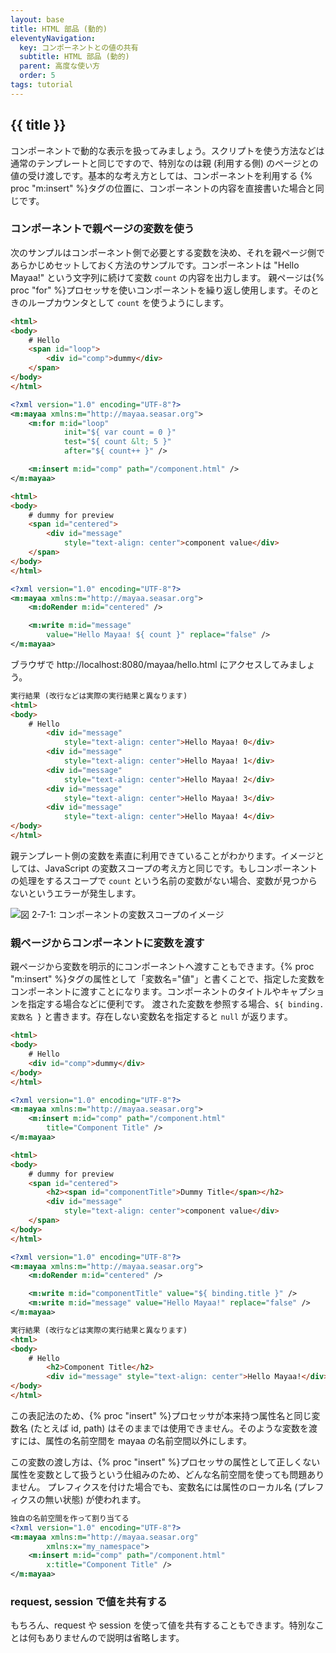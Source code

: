 ```yaml
---
layout: base
title: HTML 部品 (動的)
eleventyNavigation:
  key: コンポーネントとの値の共有
  subtitle: HTML 部品 (動的)
  parent: 高度な使い方
  order: 5
tags: tutorial
---
```


## {{ title }}

コンポーネントで動的な表示を扱ってみましょう。スクリプトを使う方法などは通常のテンプレートと同じですので、特別なのは親 (利用する側) のページとの値の受け渡しです。基本的な考え方としては、コンポーネントを利用する {% proc "m:insert" %}タグの位置に、コンポーネントの内容を直接書いた場合と同じです。


### コンポーネントで親ページの変数を使う

次のサンプルはコンポーネント側で必要とする変数を決め、それを親ページ側であらかじめセットしておく方法のサンプルです。コンポーネントは "Hello Mayaa!" という文字列に続けて変数 `count` の内容を出力します。
親ページは{% proc "for" %}プロセッサを使いコンポーネントを繰り返し使用します。そのときのループカウンタとして `count` を使うようにします。

```html {data-filename=hello.html}
<html>
<body>
    # Hello
    <span id="loop">
        <div id="comp">dummy</div>
    </span>
</body>
</html>
```
```xml {data-filename=hello.mayaa}
<?xml version="1.0" encoding="UTF-8"?>
<m:mayaa xmlns:m="http://mayaa.seasar.org">
    <m:for m:id="loop"
            init="${ var count = 0 }"
            test="${ count &lt; 5 }"
            after="${ count++ }" />

    <m:insert m:id="comp" path="/component.html" />
</m:mayaa>
```

```html {data-filename=component.html}
<html>
<body>
    # dummy for preview
    <span id="centered">
        <div id="message"
            style="text-align: center">component value</div>
    </span>
</body>
</html>
```
```xml {data-filename=component.mayaa}
<?xml version="1.0" encoding="UTF-8"?>
<m:mayaa xmlns:m="http://mayaa.seasar.org">
    <m:doRender m:id="centered" />

    <m:write m:id="message"
        value="Hello Mayaa! ${ count }" replace="false" />
</m:mayaa>
```

ブラウザで http://localhost:8080/mayaa/hello.html にアクセスしてみましょう。

```html
実行結果 (改行などは実際の実行結果と異なります)
<html>
<body>
    # Hello
        <div id="message"
            style="text-align: center">Hello Mayaa! 0</div>
        <div id="message"
            style="text-align: center">Hello Mayaa! 1</div>
        <div id="message"
            style="text-align: center">Hello Mayaa! 2</div>
        <div id="message"
            style="text-align: center">Hello Mayaa! 3</div>
        <div id="message"
            style="text-align: center">Hello Mayaa! 4</div>
</body>
</html>
```

親テンプレート側の変数を素直に利用できていることがわかります。イメージとしては、JavaScript の変数スコープの考え方と同じです。もしコンポーネントの処理をするスコープで `count` という名前の変数がない場合、変数が見つからないというエラーが発生します。


![図 2-7-1: コンポーネントの変数スコープのイメージ](/images/component_var_scope.gif)


### 親ページからコンポーネントに変数を渡す

親ページから変数を明示的にコンポーネントへ渡すこともできます。{% proc "m:insert" %}タグの属性として「変数名="値"」と書くことで、指定した変数をコンポーネントに渡すことになります。コンポーネントのタイトルやキャプションを指定する場合などに便利です。
渡された変数を参照する場合、`${ binding.変数名 }` と書きます。存在しない変数名を指定すると `null` が返ります。


```html {data-filename=hello.html}
<html>
<body>
    # Hello
    <div id="comp">dummy</div>
</body>
</html>
```
```xml {data-filename=hello.mayaa}
<?xml version="1.0" encoding="UTF-8"?>
<m:mayaa xmlns:m="http://mayaa.seasar.org">
    <m:insert m:id="comp" path="/component.html"
        title="Component Title" />
</m:mayaa>
```

```html {data-filename=component.html}
<html>
<body>
    # dummy for preview
    <span id="centered">
        <h2><span id="componentTitle">Dummy Title</span></h2>
        <div id="message"
            style="text-align: center">component value</div>
    </span>
</body>
</html>
```
```xml {data-filename=component.mayaa}
<?xml version="1.0" encoding="UTF-8"?>
<m:mayaa xmlns:m="http://mayaa.seasar.org">
    <m:doRender m:id="centered" />

    <m:write m:id="componentTitle" value="${ binding.title }" />
    <m:write m:id="message" value="Hello Mayaa!" replace="false" />
</m:mayaa>
```

```html
実行結果 (改行などは実際の実行結果と異なります)
<html>
<body>
    # Hello
        <h2>Component Title</h2>
        <div id="message" style="text-align: center">Hello Mayaa!</div>
</body>
</html>
```

この表記法のため、{% proc "insert" %}プロセッサが本来持つ属性名と同じ変数名 (たとえば id, path) はそのままでは使用できません。そのような変数を渡すには、属性の名前空間を mayaa の名前空間以外にします。

この変数の渡し方は、{% proc "insert" %}プロセッサの属性として正しくない属性を変数として扱うという仕組みのため、どんな名前空間を使っても問題ありません。
プレフィクスを付けた場合でも、変数名には属性のローカル名 (プレフィクスの無い状態) が使われます。


```xml {data-filename=hello.mayaa}
独自の名前空間を作って割り当てる
<?xml version="1.0" encoding="UTF-8"?>
<m:mayaa xmlns:m="http://mayaa.seasar.org"
        xmlns:x="my_namespace">
    <m:insert m:id="comp" path="/component.html"
        x:title="Component Title" />
</m:mayaa>
```

### request, session で値を共有する

もちろん、request や session を使って値を共有することもできます。特別なことは何もありませんので説明は省略します。
